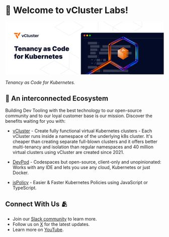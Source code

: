# 👋 Welcome to vCluster Labs!

<p align="center">
    <a href="https://vcluster.com" target="_blank"><img src="/profile/image/github_organization_page.png" alt="vCluster Banner"></a>
</p>

_Tenancy as Code for Kubernetes._

## 🚀 An interconnected Ecosystem

Building Dev Tooling with the best technology to our open-source community and to our loyal customer base is our mission. Discover the benefits waiting for you with:

- [vCluster](https://github.com/loft-sh/vcluster) - Create fully functional virtual Kubernetes clusters - Each vCluster runs inside a namespace of the underlying k8s cluster. It's cheaper than creating separate full-blown clusters and it offers better multi-tenancy and isolation than regular namespaces and 40 million virtual clusters using vCluster are created since 2021.

- [DevPod](https://github.com/loft-sh/devpod) - Codespaces but open-source, client-only and unopinionated: Works with any IDE and lets you use any cloud, Kubernetes or just Docker.

- [jsPolicy](https://github.com/loft-sh/jspolicy) - Easier & Faster Kubernetes Policies using JavaScript or TypeScript.


## Connect With Us 🫂
- Join our [Slack community](https://slack.vcluster.com/) to learn more.
- Follow us on [X](https://X.com/vcluster) for the latest updates.
- Learn more on [YouTube](https://www.youtube.com/@vcluster).
